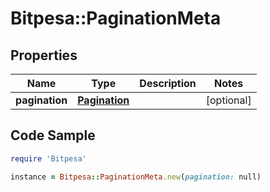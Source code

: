 # Bitpesa::PaginationMeta

## Properties

Name | Type | Description | Notes
------------ | ------------- | ------------- | -------------
**pagination** | [**Pagination**](Pagination.md) |  | [optional] 

## Code Sample

```ruby
require 'Bitpesa'

instance = Bitpesa::PaginationMeta.new(pagination: null)
```


